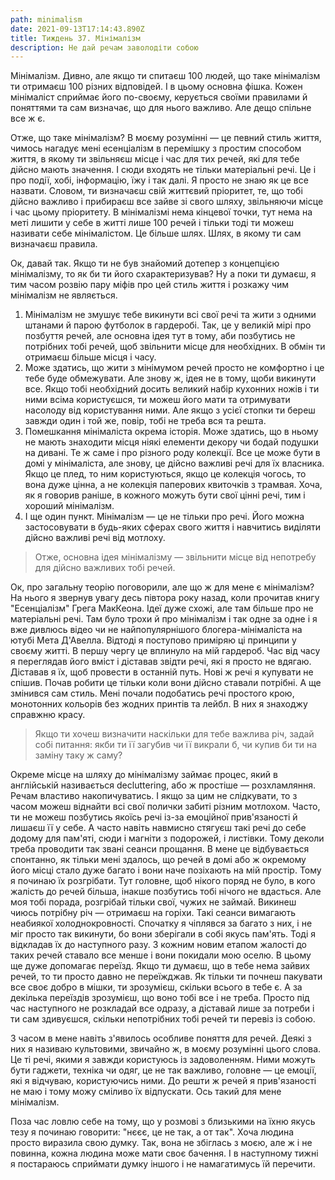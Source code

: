```yaml
---
path: minimalism
date: 2021-09-13T17:14:43.890Z
title: Тиждень 37. Мінімалізм
description: Не дай речам заволодіти собою
---
```

Мінімалізм. Дивно, але якщо ти спитаєш 100 людей, що таке мінімалізм ти отримаєш 100 різних відповідей. І в цьому основна фішка. Кожен мінімаліст сприймає його по-своєму, керується своїми правилами й поняттями та сам визначає, що для нього важливо. Але дещо спільне все ж є.

Отже, що таке мінімалізм? В моєму розумінні — це певний стиль життя, чимось нагадує мені есенціалізм в перемішку з простим способом життя, в якому ти звільняєш місце і час для тих речей, які для тебе дійсно мають значення. І сюди входять не тільки матеріальні речі. Це і про події, хобі, інформацію, їжу і так далі. Я просто не знаю як це все назвати. Словом, ти визначаєш свій життєвий пріоритет, те, що тобі дійсно важливо і прибираєш все зайве зі свого шляху, звільняючи місце і час цьому пріоритету. В мінімалізмі нема кінцевої точки, тут нема на меті лишити у себе в житті лише 100 речей і тільки тоді ти можеш називати себе мінімалістом. Це більше шлях. Шлях, в якому ти сам визначаєш правила.

Ок, давай так. Якщо ти не був знайомий дотепер з концепцією мінімалізму, то як би ти його схарактеризував? Ну а поки ти думаєш, я тим часом розвію пару міфів про цей стиль життя і розкажу чим мінімалізм не являється.

1. Мінімалізм не змушує тебе викинути всі свої речі та жити з одними штанами й парою футболок в гардеробі. Так, це у великій мірі про позбуття речей, але основна ідея тут в тому, аби позбутись не потрібних тобі речей, щоб звільнити місце для необхідних. В обмін ти отримаєш більше місця і часу.
2. Може здатись, що жити з мінімумом речей просто не комфортно і це тебе буде обмежувати. Але знову ж, ідея не в тому, щоби викинути все. Якщо тобі необхідний досить великий набір кухонних ножів і ти ними всіма користуєшся, ти можеш його мати та отримувати насолоду від користування ними. Але якщо з усієї стопки ти береш завжди один і той же, повір, тобі не треба вся та решта.
3. Помешкання мінімаліста окрема історія. Може здатись, що в ньому не мають знаходити місця ніякі елементи декору чи бодай подушки на дивані. Те ж саме і про різного роду колекції. Все це може бути в домі у мінімаліста, але знову, це дійсно важливі речі для їх власника. Якщо це плед, то ним користуються, якщо це колекція чогось, то вона дуже цінна, а не колекція паперових квиточків з трамвая. Хоча, як я говорив раніше, в кожного можуть бути свої цінні речі, тим і хороший мінімалізм.
4. І ще один пункт. Мінімалізм — це не тільки про речі. Його можна застосовувати в будь-яких сферах свого життя і навчитись виділяти дійсно важливі речі від мотлоху.

> Отже, основна ідея мінімалізму — звільнити місце від непотребу для дійсно важливих тобі речей.

Ок, про загальну теорію поговорили, але що ж для мене є мінімалізм? На нього я звернув увагу десь півтора року назад, коли прочитав книгу "Есенціалізм" Грега МакКеона. Ідеї дуже схожі, але там більше про не матеріальні речі. Там було трохи й про мінімалізм і так одне за одне і я вже дивлюсь відео чи не найпопулярнішого блогера-мінімаліста на ютубі Мета Д'Авелла. Відтоді я поступово приміряю ці принципи у своєму житті. В першу чергу це вплинуло на мій гардероб. Час від часу я переглядав його вміст і діставав звідти речі, які я просто не вдягаю. Діставав я їх, щоб провести в останній путь. Нові ж речі я купувати не спішив. Почав робити це тільки коли вони дійсно ставали потрібні. А ще змінився сам стиль. Мені почали подобатись речі простого крою, монотонних кольорів без жодних принтів та лейбл. В них я знаходжу справжню красу.

> Якщо ти хочеш визначити наскільки для тебе важлива річ, задай собі питання: якби ти її загубив чи її викрали б, чи купив би ти на заміну таку ж саму?

Окреме місце на шляху до мінімалізму займає процес, який в англійській називається decluttering, або ж простіше — розхламляння. Речам властиво накопичуватись. І якщо за цим не слідкувати, то з часом можеш віднайти всі свої полички забиті різним мотлохом. Часто, ти не можеш позбутись якоїсь речі із-за емоційної прив'язаності й лишаєш її у себе. А часто навіть навмисно стягуєш такі речі до себе додому для пам'яті, сюди і магніти з подорожей, і листівки. Тому деколи треба проводити так звані сеанси прощання. В мене це відбувається спонтанно, як тільки мені здалось, що речей в домі або ж окремому його місці стало дуже багато і вони наче позіхають на мій простір. Тому я починаю їх розгрібати. Тут головне, щоб нікого поряд не було, в кого жалість до речей більша, інакше позбутись тобі нічого не вдасться. Але моя тобі порада, розгрібай тільки свої, чужих не займай. Викинеш чиюсь потрібну річ — отримаєш на горіхи. Такі сеанси вимагають неабиякої холоднокровності. Спочатку я чіплявся за багато з них, і не міг просто так викинути, бо вони зберігали в собі якусь пам'ять. Тоді я відкладав їх до наступного разу. З кожним новим етапом жалості до таких речей ставало все менше і вони покидали мою оселю. В цьому ще дуже допомагає переїзд. Якщо ти думаєш, що в тебе нема зайвих речей, то ти просто давно не переїжджав. Як тільки ти почнеш пакувати все своє добро в мішки, ти зрозумієш, скільки всього в тебе є. А за декілька переїздів зрозумієш, що воно тобі все і не треба. Просто під час наступного не розкладай все одразу, а діставай лише за потреби і ти сам здивуєшся, скільки непотрібних тобі речей ти перевіз із собою.

З часом в мене навіть з'явилось особливе поняття для речей. Деякі з них я називаю культовими, звичайно ж, в моєму розумінні цього слова. Це ті речі, якими я завжди користуюсь із задоволенням. Ними можуть бути гаджети, техніка чи одяг, це не так важливо, головне — це емоції, які я відчуваю, користуючись ними. До решти ж речей я прив'язаності не маю і тому можу сміливо їх відпускати. Ось такий для мене мінімалізм.

Поза час ловлю себе на тому, що у розмові з близькими на їхню якусь тезу я починаю говорити: "нєєє, це не так, а от так". Хоча людина просто виразила свою думку. Так, вона не збіглась з моєю, але ж і не повинна, кожна людина може мати своє бачення. І в наступному тижні я постараюсь сприймати думку іншого і не намагатимусь їй перечити.
